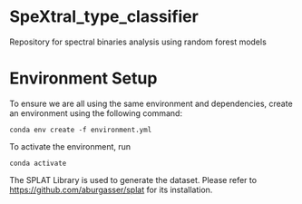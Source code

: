 # SpeXtral_type_classifier

Repository for spectral binaries analysis using random forest models

# Environment Setup
To ensure we are all using the same environment and dependencies, create an environment using the following command:

```conda env create -f environment.yml```

To activate the environment, run

```conda activate```

The SPLAT Library is used to generate the dataset. Please refer to https://github.com/aburgasser/splat for its installation.
